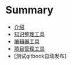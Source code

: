 # Summary

* [介绍](README.md)
* [知识整理工具](knowledge/README.md)
* [编辑器工具](editor/README.md)
* [项目管理工具](projectmanage/README.md)
* [测试gitbook自动发布]
